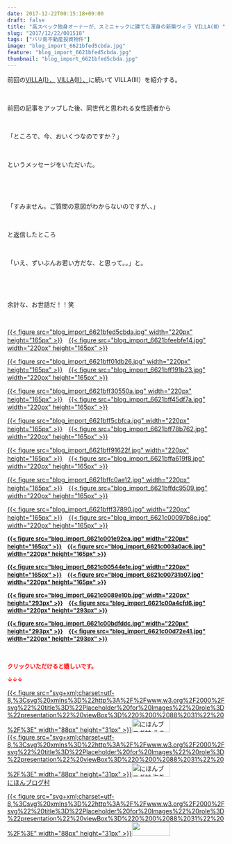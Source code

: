 ```yaml
---
date: 2017-12-22T00:15:18+09:00
draft: false
title: "高スペック独身オーナーが、スミニャックに建てた渾身の新築ヴィラ VILLA(Ⅲ）"
slug: "2017/12/22/001518"
tags: ["バリ島不動産投資物件"]
image: "blog_import_6621bfed5cbda.jpg"
feature: "blog_import_6621bfed5cbda.jpg"
thumbnail: "blog_import_6621bfed5cbda.jpg"
---
```

<p>前回の<a href="https://ameblo.jp/baliclub/entry-12338154600.html" target="_blank">VILLA(Ⅰ）、</a> <a href="https://ameblo.jp/baliclub/entry-12338158494.html" target="_blank">VILLA(Ⅱ）、</a>に続いて VILLA(Ⅲ）を紹介する。</p><p> </p><p>前回の記事をアップした後、同世代と思われる女性読者から</p><p> </p><p>「ところで、今、おいくつなのですか？」</p><p> </p><p>というメッセージをいただいた。</p><p> </p><p> </p><p>「すみません。ご質問の意図がわからないのですが、、」</p><p> </p><p>と返信したところ</p><p> </p><p>「いえ、ずいぶんお若い方だな、と思って。。」と。</p><p> </p><p> </p><p>余計な、お世話だ！！笑</p><p> </p><p><a href="blog_import_6621bfed5cbda.jpg">{{< figure src="blog_import_6621bfed5cbda.jpg" width="220px" height="165px" >}}</a>　<a href="blog_import_6621bfeebfe14.jpg">{{< figure src="blog_import_6621bfeebfe14.jpg" width="220px" height="165px" >}}</a></p><p><a href="blog_import_6621bff01db26.jpg">{{< figure src="blog_import_6621bff01db26.jpg" width="220px" height="165px" >}}</a>　<a href="blog_import_6621bff191b23.jpg">{{< figure src="blog_import_6621bff191b23.jpg" width="220px" height="165px" >}}</a></p><p><a href="blog_import_6621bff30550a.jpg">{{< figure src="blog_import_6621bff30550a.jpg" width="220px" height="165px" >}}</a>　<a href="blog_import_6621bff45df7a.jpg">{{< figure src="blog_import_6621bff45df7a.jpg" width="220px" height="165px" >}}</a></p><p><a href="blog_import_6621bff5cbfca.jpg">{{< figure src="blog_import_6621bff5cbfca.jpg" width="220px" height="165px" >}}</a>　<a href="blog_import_6621bff78b762.jpg">{{< figure src="blog_import_6621bff78b762.jpg" width="220px" height="165px" >}}</a></p><p><a href="blog_import_6621bff91622f.jpg">{{< figure src="blog_import_6621bff91622f.jpg" width="220px" height="165px" >}}</a>　<a href="blog_import_6621bffa619f8.jpg">{{< figure src="blog_import_6621bffa619f8.jpg" width="220px" height="165px" >}}</a></p><p><a href="blog_import_6621bffc0ae12.jpg">{{< figure src="blog_import_6621bffc0ae12.jpg" width="220px" height="165px" >}}</a>　<a href="blog_import_6621bffdc9509.jpg">{{< figure src="blog_import_6621bffdc9509.jpg" width="220px" height="165px" >}}</a></p><p><a href="blog_import_6621bfff37890.jpg">{{< figure src="blog_import_6621bfff37890.jpg" width="220px" height="165px" >}}</a>　<a href="blog_import_6621c00097b8e.jpg">{{< figure src="blog_import_6621c00097b8e.jpg" width="220px" height="165px" >}}</a></p><p><font color="#ff0000" size="2"><strong><a href="blog_import_6621c001e92ea.jpg">{{< figure src="blog_import_6621c001e92ea.jpg" width="220px" height="165px" >}}</a>　<a href="blog_import_6621c003a0ac6.jpg">{{< figure src="blog_import_6621c003a0ac6.jpg" width="220px" height="165px" >}}</a></strong></font></p><p><font color="#ff0000" size="2"><strong><a href="blog_import_6621c00544e1e.jpg">{{< figure src="blog_import_6621c00544e1e.jpg" width="220px" height="165px" >}}</a>　<a href="blog_import_6621c00731b07.jpg">{{< figure src="blog_import_6621c00731b07.jpg" width="220px" height="165px" >}}</a></strong></font></p><p><font color="#ff0000" size="2"><strong><a href="blog_import_6621c0089e10b.jpg">{{< figure src="blog_import_6621c0089e10b.jpg" width="220px" height="293px" >}}</a>　<a href="blog_import_6621c00a4cfd6.jpg">{{< figure src="blog_import_6621c00a4cfd6.jpg" width="220px" height="293px" >}}</a></strong></font></p><p><strong><font color="#ff0000" size="2"><a href="blog_import_6621c00bdfddc.jpg">{{< figure src="blog_import_6621c00bdfddc.jpg" width="220px" height="293px" >}}</a>　<a href="blog_import_6621c00d72e41.jpg">{{< figure src="blog_import_6621c00d72e41.jpg" width="220px" height="293px" >}}</a></font></strong></p><p> </p><p><font color="#ff0000" size="2"><strong>クリックいただけると嬉しいです。</strong></font></p><p><font color="#ff0000" size="2"><strong>↓↓↓</strong></font></p><p><a href="ranking.html?p_cid=01260127" id="&amp;blogmura_banner" target="_blank">{{< figure src="svg+xml;charset=utf-8,%3Csvg%20xmlns%3D%22http%3A%2F%2Fwww.w3.org%2F2000%2Fsvg%22%20title%3D%22Placeholder%20for%20Images%22%20role%3D%22presentation%22%20viewBox%3D%220%200%2088%2031%22%20%2F%3E" width="88px" height="31px" >}}<noscript><img alt="にほんブログ村 その他生活ブログ 不動産投資へ" border="0" height="31" src="https://img-proxy.blog-video.jp/images?url=http%3A%2F%2Flife.blogmura.com%2Fhudousantoushi%2Fimg%2Fhudousantoushi88_31.gif" width="88"></noscript></a><br/><a href="ranking.html?p_cid=01260127" target="_blank">{{< figure src="svg+xml;charset=utf-8,%3Csvg%20xmlns%3D%22http%3A%2F%2Fwww.w3.org%2F2000%2Fsvg%22%20title%3D%22Placeholder%20for%20Images%22%20role%3D%22presentation%22%20viewBox%3D%220%200%2088%2031%22%20%2F%3E" width="88px" height="31px" >}}<noscript><img alt="にほんブログ村 海外生活ブログ バリ島情報へ" border="0" height="31" src="https://img-proxy.blog-video.jp/images?url=http%3A%2F%2Foverseas.blogmura.com%2Fbali%2Fimg%2Fbali88_31.gif" width="88"></noscript></a><br/><a href="ranking.html?p_cid=01260127" target="_blank">にほんブログ村</a></p><p><a href="link.php?1804582" title="人気ブログランキングへ">{{< figure src="svg+xml;charset=utf-8,%3Csvg%20xmlns%3D%22http%3A%2F%2Fwww.w3.org%2F2000%2Fsvg%22%20title%3D%22Placeholder%20for%20Images%22%20role%3D%22presentation%22%20viewBox%3D%220%200%2088%2031%22%20%2F%3E" width="88px" height="31px" >}}<noscript><img border="0" height="31" src="https://blog.with2.net/img/banner/banner_22.gif" width="88"></noscript></a></p>

